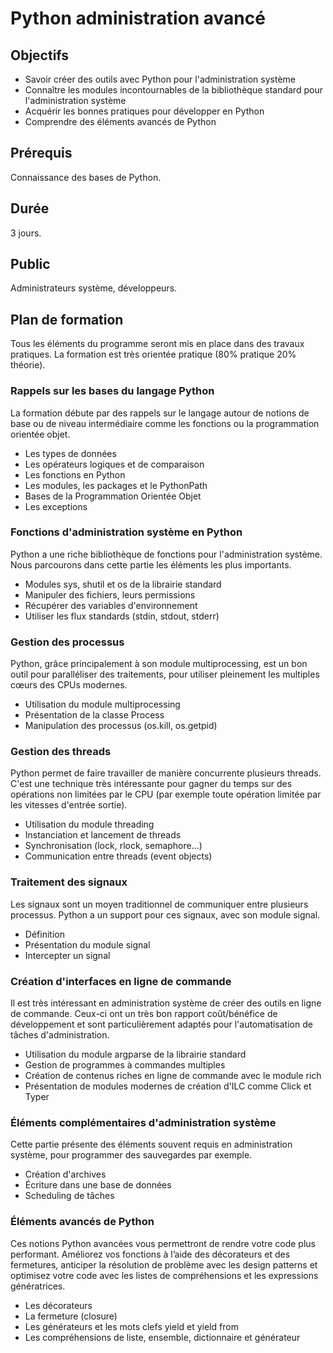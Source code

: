 # Python administration avancé

## Objectifs

- Savoir créer des outils avec Python pour l'administration système
- Connaître les modules incontournables de la bibliothèque standard pour l'administration système
- Acquérir les bonnes pratiques pour développer en Python
- Comprendre des éléments avancés de Python

## Prérequis

Connaissance des bases de Python.

## Durée

3 jours.

## Public

Administrateurs système, développeurs.

## Plan de formation

Tous les éléments du programme seront mis en place dans des travaux pratiques. La formation est très orientée pratique (80% pratique 20% théorie).

### Rappels sur les bases du langage Python

La formation débute par des rappels sur le langage autour de notions de base ou de niveau intermédiaire comme les fonctions ou la programmation orientée objet.

- Les types de données
- Les opérateurs logiques et de comparaison
- Les fonctions en Python
- Les modules, les packages et le PythonPath
- Bases de la Programmation Orientée Objet
- Les exceptions

### Fonctions d'administration système en Python

Python a une riche bibliothèque de fonctions pour l'administration système. Nous parcourons dans cette partie les éléments les plus importants.

- Modules sys, shutil et os de la librairie standard
- Manipuler des fichiers, leurs permissions
- Récupérer des variables d'environnement
- Utiliser les flux standards (stdin, stdout, stderr)

### Gestion des processus

Python, grâce principalement à son module multiprocessing, est un bon outil pour paralléliser des traitements, pour utiliser pleinement les multiples cœurs des CPUs modernes.

- Utilisation du module multiprocessing
- Présentation de la classe Process
- Manipulation des processus (os.kill, os.getpid)

### Gestion des threads

Python permet de faire travailler de manière concurrente plusieurs threads. C'est une technique très intéressante pour gagner du temps sur des opérations non limitées par le CPU (par exemple toute opération limitée par les vitesses d'entrée sortie).

- Utilisation du module threading
- Instanciation et lancement de threads
- Synchronisation (lock, rlock, semaphore...)
- Communication entre threads (event objects)

### Traitement des signaux

Les signaux sont un moyen traditionnel de communiquer entre plusieurs processus. Python a un support pour ces signaux, avec son module signal.

- Définition
- Présentation du module signal
- Intercepter un signal

### Création d'interfaces en ligne de commande

Il est très intéressant en administration système de créer des outils en ligne de commande. Ceux-ci ont un très bon rapport coût/bénéfice de développement et sont particulièrement adaptés pour l'automatisation de tâches d'administration.

- Utilisation du module argparse de la librairie standard
- Gestion de programmes à commandes multiples
- Création de contenus riches en ligne de commande avec le module rich
- Présentation de modules modernes de création d'ILC comme Click et Typer

### Éléments complémentaires d'administration système

Cette partie présente des éléments souvent requis en administration système, pour programmer des sauvegardes par exemple.

- Création d'archives
- Écriture dans une base de données
- Scheduling de tâches

### Éléments avancés de Python

Ces notions Python avancées vous permettront de rendre votre code plus performant. Améliorez vos fonctions à l’aide des décorateurs et des fermetures, anticiper la résolution de problème avec les design patterns et optimisez votre code avec les listes de compréhensions et les expressions génératrices.

- Les décorateurs
- La fermeture (closure)
- Les générateurs et les mots clefs yield et yield from
- Les compréhensions de liste, ensemble, dictionnaire et générateur
